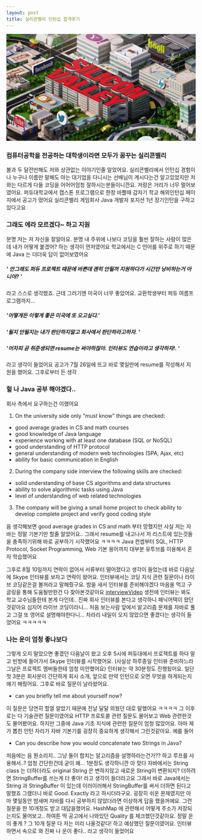 ```yaml
---
layout: post
title: 실리콘벨리 인턴십 합격후기
---
```


![siliconValley](siliconValley.png)
### 컴퓨터공학을 전공하는 대학생이라면 모두가 꿈꾸는 실리콘벨리
불과 두 달전만해도 저와 상관없는 이야기인줄 알았어요. 
실리콘벨리에서 인턴십 경험이나 누구나 이름만 말해도 아는 대기업을 다니시는 선배님이 계시다는건 알고있었지만
저와는 다르게 다들 코딩을 어어어엄청 잘하시는분들이니깐요. 저랑은 거리가 너무 멀어보였어요. 
퍼듀대학교에서 캡스톤 프로그램으로 한창 바쁠때 갑자기 학교 해외인턴십 페이지에서 공고가 떴어요 
실리콘밸리 게임회사 Java 개발자 포지션 1년 장기인턴을 구하고 있다고요
### 그래도 에라 모르겠다~ 하고 지원
분명 저는 저 자신을 잘알아요. 분명 내 주위에 나보다 코딩을 훨씬 잘하는 사람이 많은데 내가 어떻게 붙겠어? 하는 생각이 먼저였어요
학교에서는 C 언어를 위주로 하기 때문에 Java 는 더더욱 답이 없어보였어요 
##### ' 안그래도 퍼듀 프로젝트 때문에 바쁜데 괜히 안될꺼 지원하다가 시간만 낭비하는거 아니야? '
라고 스스로 생각했죠.
근데 그러기엔 미국이 너무 좋았어요. 교환학생부터 퍼듀 여름프로그램까지...
##### '어떻게든 이렇게 좋은 미국에 또 오고싶다.'
##### '될지 안될지는 내가 판단하지말고 회사에서 판단하라고하자. '
##### '어차피 곧 취준생되면 resume는 써야하잖아. 인터뷰도 연습이라고 생각하자!. '
라고 생각이 들었어요
공고가 7월  26일에 뜨고 바로 몇일만에 resume를 작성해서 지원을 했어요. 그후로부터 든 생각
### 헐 나 Java 공부 해야겠다..
회사 측에서 요구하는건 이랬어요 
1. On the university side only "must know" things are checked: 
* good average grades in CS and math courses
* good knowledge of Java language 
* experience working with at least one database (SQL or NoSQL)
* good understanding of HTTP protocol 
* general understanding of modern web technologies (SPA, Ajax, etc)
* ability for basic communication in English

2. During the company side interview the following skills are checked: 
* solid understanding of base CS algorithms and data structures
* ability to solve algorithmic tasks using Java
* level of understanding of web related technologies
3. The company will be giving a small home project to check ability to develop complete project and verify good coding style

음 생각해보면 good average grades in CS and math 부터 망했지만 
사실 저는 자바는 정말 기본기만 할줄 알았어요.. 그래서 resume를 내고나서 저 리스트에 있는것들을 충족하기위해 바로 공부하기 시작했어요 ㅋㅋㅋㅋ
Java 컨셉부터 SQL, HTTP Protocol, Socket Programming, Web 기본 용어까지 대부분 유투브를 이용해서 혼자 학습했어요 

그후로 8월 10일까지 연락이 없어서 서류부터 떨어졌다고 생각이 들었는데 
바로 다음날에 Skype 인터뷰를 보자고 연락이 왔어요. 인터뷰에서는 코딩 지식 관련 질문이나 라이브 코딩같은걸 볼꺼라고 말해줬구요. 
밤을 새서 인터뷰를 준비해야겠다 마음을 먹고 구글링을 통해 도움될만한건 다 찾아본것같아요 
[interviewVideo](https://www.youtube.com/watch?v=5KB5KAak6tM&t=299s)
생전에 인터뷰는 봐도 학교 교수님들한테 본게 다인데.. 진짜 회사 인터뷰를 본다고 생각하니 패닉어택이 왔던것같아요
심지어 라이브 코딩이라니... 처음 보는사람 앞에서 알고리즘 문제를 자바로 풀고 그걸 또 영어로 설명해야한다니...
차라리 내일이 오지 않았으면 좋겠다는 생각이 들었어요 ㅋㅋㅋㅋㅋ

### 나는 운이 엄청 좋나보다
그렇게 오지 말았으면 좋겠던 다음날이 왔고 오후 5시에 퍼듀대에서 프로젝트를 하다 말고 빈방에 들어가서 Skype 인터뷰를 시작했어요.
(사실상 하루종일 인터뷰 준비하느라 그날은 프로젝트 멤버들한테 엄청 미안했어요)
인터뷰는 약 30분정도 진행됬어요. 일단 첫 3분은 회사분이 간단하게 회사 소개, 앞으로 만약 인턴으로 오면 무엇을 하게되는지 얘기 해줬어요. 
그후로 바로 질문이 날라왔어요. 

* can you briefly tell me about yourself now?

이 질문은 당연히 할껄 알았기 때문에 전날 달달 외웠던 대로 말했어요 ㅋㅋㅋㅋ 그 이후로는 다 기술관련 질문이였어요
HTTP 프로토콜 관련 질문도 물어보고 Web 관련한것도 물어봤어요. 하지만 그중에 Java 기초 지식에 관련한 질문이 엄청 많았어요.
아마 제가 뽑힌 인턴 자리가 자바 기본기를 굉장히 중요하게 생각해서 그런것같아요. 예를 들어

* Can you describe how you would concatenate two Strings in Java? 

처음에는 음 뭔소리지.. 그냥 둘이 합치는 알고리즘을 설명하라는건가?? 하고 루프를 사용해서..? 엄청 간단한건데 굳이 왜...
1분정도 생각하니깐 아 맞다 자바에서는 String class 는 더하더라도 original String 은 변하지않고 새로운 String이 변환되지?
더하려면 StringBuffer를 쓰는게 더 좋아! 라고 생각이 들더라고요 그래서 바로 Java에서는 String 과 StringBuffer 이 있는데 이러이러해서 StringBuffer를 써서 더하면 된다고 말했죠 그랬더니 바로 Good. Exactly 라고 하시더라구요. 굉장히 쉬운 문제였지만 아마 몇일동안 밤새며 자바를 다시 공부하지 않았더라면 이상하게 답을 했을꺼에요. 그런 질문을 한 10개정도 받고 대답을했어요. HashMap 에 관련해서 어떻게 주소가 저장되는지도 물어보고.. 하여튼 딱 공고에서 나와있던 Quality 를 체크했던것같아요. 정말 운이 좋게 ? 그 10개 질문 다 저는 미리 나올것같다! 하고 예상했던 질문이였어요. 인터뷰하면서 속으로 와 진짜 나 운이 좋다.. 라고 생각이 들었어요





